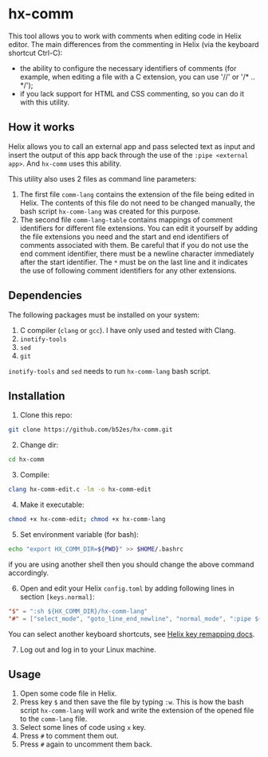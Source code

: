 # hx-comm
This tool allows you to work with comments when editing code in Helix editor.
The main differences from the commenting in Helix (via the keyboard shortcut Ctrl-C):
- the ability to configure the necessary identifiers of comments (for example, when editing a file with a C extension, you can use '//' or '/* .. */');
- if you lack support for HTML and CSS commenting, so you can do it with this utility.

## How it works
Helix allows you to call an external app and pass selected text as input and insert the output of this app back through the use of the `:pipe <external app>`. And `hx-comm` uses this ability.

This utility also uses 2 files as command line parameters:
1. The first file `comm-lang` contains the extension of the file being edited in Helix. The contents of this file do not need to be changed manually, the bash script `hx-comm-lang` was created for this purpose.
2. The second file `comm-lang-table` contains mappings of comment identifiers for different file extensions. You can edit it yourself by adding the file extensions you need and the start and end identifiers of comments associated with them. Be careful that if you do not use the end comment identifier, there must be a newline character immediately after the start identifier. The `*` must be on the last line and it indicates the use of following comment identifiers for any other extensions.

## Dependencies
The following packages must be installed on your system:
1. C compiler (`clang` or `gcc`). I have only used and tested with Clang.
2. `inotify-tools`
3. `sed`
4. `git`

`inotify-tools` and `sed` needs to run `hx-comm-lang` bash script.

## Installation
1. Clone this repo:
```sh
git clone https://github.com/b52es/hx-comm.git
```
2. Change dir:
```sh
cd hx-comm
```
3. Compile:
```sh
clang hx-comm-edit.c -lm -o hx-comm-edit
```
4. Make it executable:
```sh
chmod +x hx-comm-edit; chmod +x hx-comm-lang
```
5. Set environment variable (for bash):
```sh
echo "export HX_COMM_DIR=${PWD}" >> $HOME/.bashrc
```
if you are using another shell then you should change the above command accordingly.

6. Open and edit your Helix `config.toml` by adding following lines in section `[keys.normal]`:
```toml
"$" = ":sh ${HX_COMM_DIR}/hx-comm-lang"
"#" = ["select_mode", "goto_line_end_newline", "normal_mode", ":pipe ${HX_COMM_DIR}/hx-comm-edit ${HX_COMM_DIR}/comm-lang ${HX_COMM_DIR}/comm-lang-table"]

```
You can select another keyboard shortcuts, see [Helix key remapping docs](https://docs.helix-editor.com/remapping.html).

7. Log out and log in to your Linux machine.

## Usage
1. Open some code file in Helix.
2. Press key `$` and then save the file by typing `:w`. This is how the bash script `hx-comm-lang` will work and write the extension of the opened file to the `comm-lang` file.
3. Select some lines of code using `x` key.
4. Press `#` to comment them out.
5. Press `#` again to uncomment them back.

